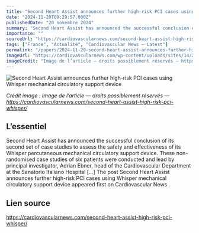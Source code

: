 ```yaml
---
title: "Second Heart Assist announces further high-risk PCI cases using Whisper mechanical circulatory support device"
date: "2024-11-20T09:29:57.000Z"
publishedDate: "20 novembre 2024"
summary: "Second Heart Assist has announced the successful conclusion of its second set of case studies to assess the safety and effectiveness of its Whisper percutaneous mechanical circulatory support device. These non-randomised case studies of six patients were conducted and lead by principal investigator, Adrian Ebner, head of the Cardiovascular Department at the Sanatorio Italiano Hospital [&#8230;] The post Second Heart Assist announces further high-risk PCI cases using Whisper mechanical circulatory support device appeared first on Cardiovascular News ."
importance: ""
sourceUrl: "https://cardiovascularnews.com/second-heart-assist-high-risk-pci-whisper/"
tags: ["France", "Actualité", "Cardiovascular News — Latest"]
permalink: "/papers/2024-11-20-second-heart-assist-announces-further-high-risk-pci-cases-using-whisper-mechanical-circulatory-support-device"
imageUrl: "https://cardiovascularnews.com/wp-content/uploads/sites/14/2024/11/Second_Heart_Assist_Paraguay.jpg"
imageCredit: "Image de l’article — droits possiblement réservés — https://cardiovascularnews.com/second-heart-assist-high-risk-pci-whisper/"
---
```


![Second Heart Assist announces further high-risk PCI cases using Whisper mechanical circulatory support device](https://cardiovascularnews.com/wp-content/uploads/sites/14/2024/11/Second_Heart_Assist_Paraguay.jpg)

*Crédit image : Image de l’article — droits possiblement réservés — https://cardiovascularnews.com/second-heart-assist-high-risk-pci-whisper/*

## L’essentiel

Second Heart Assist has announced the successful conclusion of its second set of case studies to assess the safety and effectiveness of its Whisper percutaneous mechanical circulatory support device. These non-randomised case studies of six patients were conducted and lead by principal investigator, Adrian Ebner, head of the Cardiovascular Department at the Sanatorio Italiano Hospital [&#8230;] The post Second Heart Assist announces further high-risk PCI cases using Whisper mechanical circulatory support device appeared first on Cardiovascular News .

## Lien source

https://cardiovascularnews.com/second-heart-assist-high-risk-pci-whisper/
